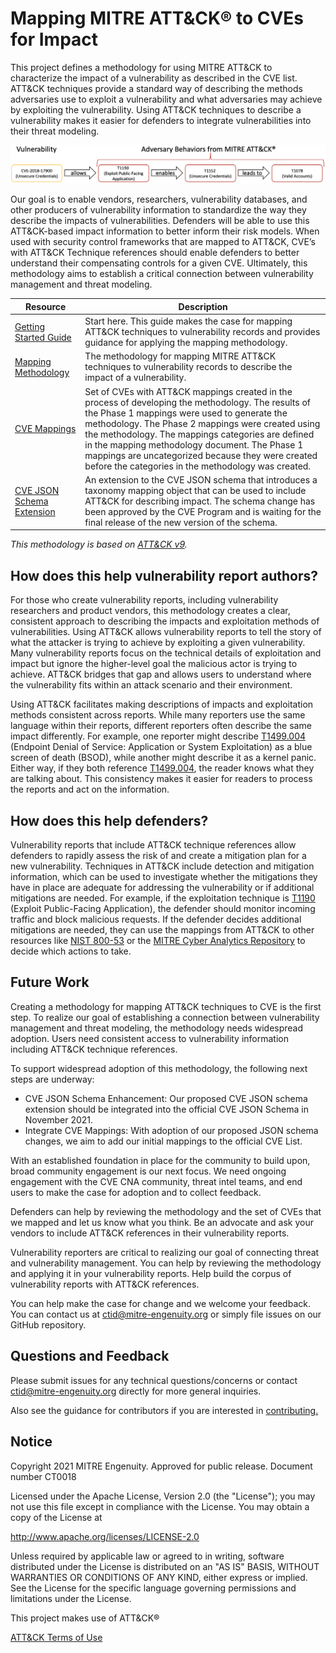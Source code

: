 # Mapping MITRE ATT&CK® to CVEs for Impact

This project defines a methodology for using MITRE ATT&CK to characterize the impact of a vulnerability as described in the CVE list. ATT&CK techniques provide a standard way of describing the methods adversaries use to exploit a vulnerability and what adversaries may achieve by exploiting the vulnerability. Using ATT&CK techniques to describe a vulnerability makes it easier for defenders to integrate vulnerabilities into their threat modeling. 


![/cve-2018-17900-mapping-example.png](/cve-2018-17900-mapping-example-full.png)

Our goal is to enable vendors, researchers, vulnerability databases, and other producers of vulnerability information to standardize the way they describe the impacts of vulnerabilities. Defenders will be able to use this ATT&CK-based impact information to better inform their risk models. When used with security control frameworks that are mapped to ATT&CK, CVE’s with ATT&CK Technique references should enable defenders to better understand their compensating controls for a given CVE. Ultimately, this methodology aims to establish a critical connection between vulnerability management and threat modeling.

| Resource | Description |
| ---- | ---- |
| [Getting Started Guide](/getting-started.md) | Start here. This guide makes the case for mapping ATT&CK techniques to vulnerability records and provides guidance for applying the mapping methodology. |
| [Mapping Methodology](/methodology.md) | The methodology for mapping MITRE ATT&CK techniques to vulnerability records to describe the impact of a vulnerability.  |
| [CVE Mappings](/Att&ckToCveMappings.csv) | Set of CVEs with ATT&CK mappings created in the process of developing the methodology.  The results of the Phase 1 mappings were used to generate the methodology.  The Phase 2 mappings were created using the methodology.  The mappings categories are defined in the mapping methodology document.  The Phase 1 mappings are uncategorized because they were created before the categories in the methodology was created. |
| [CVE JSON Schema Extension](https://github.com/CVEProject/cve-schema/pull/6) | An extension to the CVE JSON schema that introduces a taxonomy mapping object that can be used to include ATT&CK for describing impact.  The schema change has been approved by the CVE Program and is waiting for the final release of the new version of the schema. |


_This methodology is based on [ATT&CK v9](https://attack.mitre.org/resources/updates/updates-april-2021/index.html)._

## How does this help vulnerability report authors?

For those who create vulnerability reports, including vulnerability researchers and product vendors, this methodology creates a clear, consistent approach to describing the impacts and exploitation methods of vulnerabilities. Using ATT&CK allows vulnerability reports to tell the story of what the attacker is trying to achieve by exploiting a given vulnerability. Many vulnerability reports focus on the technical details of exploitation and impact but ignore the higher-level goal the malicious actor is trying to achieve. ATT&CK bridges that gap and allows users to understand where the vulnerability fits within an attack scenario and their environment.

Using ATT&CK facilitates making descriptions of impacts and exploitation methods consistent across reports. While many reporters use the same language within their reports, different reporters often describe the same impact differently. For example, one reporter might describe [T1499.004](https://attack.mitre.org/techniques/T1499/004) (Endpoint Denial of Service: Application or System Exploitation) as a blue screen of death (BSOD), while another might describe it as a kernel panic. Either way, if they both reference [T1499.004](https://attack.mitre.org/techniques/T1499/004), the reader knows what they are talking about. This consistency makes it easier for readers to process the reports and act on the information.

## How does this help defenders? 

Vulnerability reports that include ATT&CK technique references allow defenders to rapidly assess the risk of and create a mitigation plan for a new vulnerability. Techniques in ATT&CK include detection and mitigation information, which can be used to investigate whether the mitigations they have in place are adequate for addressing the vulnerability or if additional mitigations are needed. For example, if the exploitation technique is [T1190](https://attack.mitre.org/techniques/T1190) (Exploit Public-Facing Application), the defender should monitor incoming traffic and block malicious requests. If the defender decides additional mitigations are needed, they can use the mappings from ATT&CK to other resources like [NIST 800-53](https://ctid.mitre-engenuity.org/our-work/nist-800-53-control-mappings/) or the [MITRE Cyber Analytics Repository](https://car.mitre.org/) to decide which actions to take. 

## Future Work

Creating a methodology for mapping ATT&CK techniques to CVE is the first step. To realize our goal of establishing a connection between vulnerability management and threat modeling, the methodology needs widespread adoption. Users need consistent access to vulnerability information including ATT&CK technique references.

To support widespread adoption of this methodology, the following next steps are underway:
* CVE JSON Schema Enhancement: Our proposed CVE JSON schema extension should be integrated into the official CVE JSON Schema in November 2021.
* Integrate CVE Mappings: With adoption of our proposed JSON schema changes, we aim to add our initial mappings to the official CVE List.

With an established foundation in place for the community to build upon, broad community engagement is our next focus. We need ongoing engagement with the CVE CNA community, threat intel teams, and end users to make the case for adoption and to collect feedback.

Defenders can help by reviewing the methodology and the set of CVEs that we mapped and let us know what you think.  Be an advocate and ask your vendors to include ATT&CK references in their vulnerability reports. 

Vulnerability reporters are critical to realizing our goal of connecting threat and vulnerability management. You can help by reviewing the methodology and applying it in your vulnerability reports. Help build the corpus of vulnerability reports with ATT&CK references. 

You can help make the case for change and we welcome your feedback. You can contact us at ctid@mitre-engenuity.org or simply file issues on our GitHub repository.

## Questions and Feedback

Please submit issues for any technical questions/concerns or contact ctid@mitre-engenuity.org directly for more general inquiries.

Also see the guidance for contributors if you are interested in [contributing.](/CONTRIBUTING.md)

## Notice

Copyright 2021 MITRE Engenuity. Approved for public release. Document number CT0018

Licensed under the Apache License, Version 2.0 (the "License"); you may not use this file except in compliance with the License. You may obtain a copy of the License at

http://www.apache.org/licenses/LICENSE-2.0

Unless required by applicable law or agreed to in writing, software distributed under the License is distributed on an "AS IS" BASIS, WITHOUT WARRANTIES OR CONDITIONS OF ANY KIND, either express or implied. See the License for the specific language governing permissions and limitations under the License.

This project makes use of ATT&CK®

[ATT&CK Terms of Use](https://attack.mitre.org/resources/terms-of-use/)
